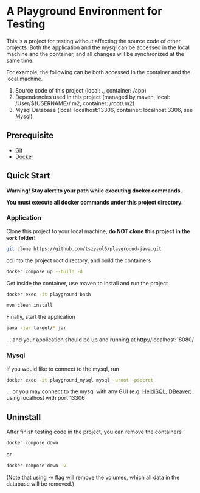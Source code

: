 # A Playground Environment for Testing
This is a project for testing without affecting the source code of other projects.
Both the application and the mysql can be accessed in the local machine and the container,
and all changes will be synchronized at the same time.

For example, the following can be both accessed in the container and the local machine.
1. Source code of this project (local: ., container: /app)
2. Dependencies used in this project (managed by maven, local: /User/${USERNAME}/.m2, container: /root/.m2)
3. Mysql Database (local: localhost:13306, container: localhost:3306, see [Mysql](#mysql))

## Prerequisite
- [Git](https://git-scm.com/)
- [Docker](https://www.docker.com/)

## Quick Start
**Warning! Stay alert to your path while executing docker commands.**

**You must execute all docker commands under this project directory.**

### Application
Clone this project to your local machine, **do NOT clone this project in the `work` folder!**
```bash
git clone https://github.com/tszyaul6/playground-java.git
```

cd into the project root directory, and build the containers
```bash
docker compose up --build -d
```
Get inside the container, use maven to install and run the project
```bash
docker exec -it playground bash
```
```bash
mvn clean install
```
Finally, start the application
```bash
java -jar target/*.jar
```
... and your application should be up and running at http://localhost:18080/

### Mysql
If you would like to connect to the mysql, run
```bash
docker exec -it playground_mysql mysql -uroot -psecret
```
... or you may connect to the mysql with any GUI (e.g. [HeidiSQL](https://www.heidisql.com/), [DBeaver](https://dbeaver.io/)) using localhost with port 13306

## Uninstall
After finish testing code in the project, you can remove the containers
```bash
docker compose down
```
or
```bash
docker compose down -v
```
(Note that using -v flag will remove the volumes, which all data in the database will be removed.)
